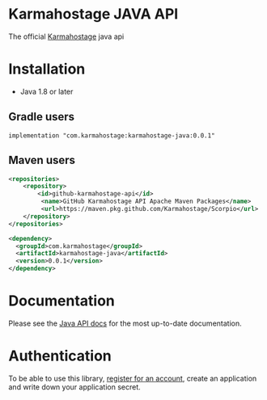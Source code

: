 Karmahostage JAVA API
===

The official [Karmahostage](https://karmahostage.com) java api

# Installation

- Java 1.8 or later

## Gradle users

```
implementation "com.karmahostage:karmahostage-java:0.0.1"
```

## Maven users

```xml
<repositories>
    <repository>
        <id>github-karmahostage-api</id>
         <name>GitHub Karmahostage API Apache Maven Packages</name>
         <url>https://maven.pkg.github.com/Karmahostage/Scorpio</url>
    </repository>
</repositories>
```

```xml
<dependency>
  <groupId>com.karmahostage</groupId>
  <artifactId>karmahostage-java</artifactId>
  <version>0.0.1</version>
</dependency>
```

# Documentation

Please see the [Java API docs](https://docs.karmahostage.com/?java) for the most up-to-date documentation.


# Authentication

To be able to use this library, [register for an account](https://dashboard.karmahostage.com), create an application and write down your application secret.
